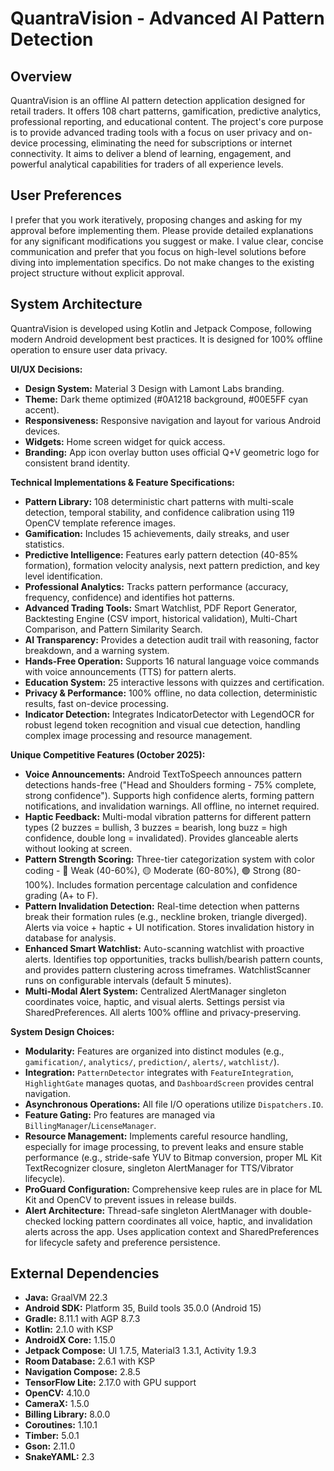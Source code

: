 # QuantraVision - Advanced AI Pattern Detection

## Overview
QuantraVision is an offline AI pattern detection application designed for retail traders. It offers 108 chart patterns, gamification, predictive analytics, professional reporting, and educational content. The project's core purpose is to provide advanced trading tools with a focus on user privacy and on-device processing, eliminating the need for subscriptions or internet connectivity. It aims to deliver a blend of learning, engagement, and powerful analytical capabilities for traders of all experience levels.

## User Preferences
I prefer that you work iteratively, proposing changes and asking for my approval before implementing them. Please provide detailed explanations for any significant modifications you suggest or make. I value clear, concise communication and prefer that you focus on high-level solutions before diving into implementation specifics. Do not make changes to the existing project structure without explicit approval.

## System Architecture
QuantraVision is developed using Kotlin and Jetpack Compose, following modern Android development best practices. It is designed for 100% offline operation to ensure user data privacy.

**UI/UX Decisions:**
-   **Design System:** Material 3 Design with Lamont Labs branding.
-   **Theme:** Dark theme optimized (#0A1218 background, #00E5FF cyan accent).
-   **Responsiveness:** Responsive navigation and layout for various Android devices.
-   **Widgets:** Home screen widget for quick access.
-   **Branding:** App icon overlay button uses official Q+V geometric logo for consistent brand identity.

**Technical Implementations & Feature Specifications:**
-   **Pattern Library:** 108 deterministic chart patterns with multi-scale detection, temporal stability, and confidence calibration using 119 OpenCV template reference images.
-   **Gamification:** Includes 15 achievements, daily streaks, and user statistics.
-   **Predictive Intelligence:** Features early pattern detection (40-85% formation), formation velocity analysis, next pattern prediction, and key level identification.
-   **Professional Analytics:** Tracks pattern performance (accuracy, frequency, confidence) and identifies hot patterns.
-   **Advanced Trading Tools:** Smart Watchlist, PDF Report Generator, Backtesting Engine (CSV import, historical validation), Multi-Chart Comparison, and Pattern Similarity Search.
-   **AI Transparency:** Provides a detection audit trail with reasoning, factor breakdown, and a warning system.
-   **Hands-Free Operation:** Supports 16 natural language voice commands with voice announcements (TTS) for pattern alerts.
-   **Education System:** 25 interactive lessons with quizzes and certification.
-   **Privacy & Performance:** 100% offline, no data collection, deterministic results, fast on-device processing.
-   **Indicator Detection:** Integrates IndicatorDetector with LegendOCR for robust legend token recognition and visual cue detection, handling complex image processing and resource management.

**Unique Competitive Features (October 2025):**
-   **Voice Announcements:** Android TextToSpeech announces pattern detections hands-free ("Head and Shoulders forming - 75% complete, strong confidence"). Supports high confidence alerts, forming pattern notifications, and invalidation warnings. All offline, no internet required.
-   **Haptic Feedback:** Multi-modal vibration patterns for different pattern types (2 buzzes = bullish, 3 buzzes = bearish, long buzz = high confidence, double long = invalidated). Provides glanceable alerts without looking at screen.
-   **Pattern Strength Scoring:** Three-tier categorization system with color coding - 🔴 Weak (40-60%), 🟡 Moderate (60-80%), 🟢 Strong (80-100%). Includes formation percentage calculation and confidence grading (A+ to F).
-   **Pattern Invalidation Detection:** Real-time detection when patterns break their formation rules (e.g., neckline broken, triangle diverged). Alerts via voice + haptic + UI notification. Stores invalidation history in database for analysis.
-   **Enhanced Smart Watchlist:** Auto-scanning watchlist with proactive alerts. Identifies top opportunities, tracks bullish/bearish pattern counts, and provides pattern clustering across timeframes. WatchlistScanner runs on configurable intervals (default 5 minutes).
-   **Multi-Modal Alert System:** Centralized AlertManager singleton coordinates voice, haptic, and visual alerts. Settings persist via SharedPreferences. All alerts 100% offline and privacy-preserving.

**System Design Choices:**
-   **Modularity:** Features are organized into distinct modules (e.g., `gamification/`, `analytics/`, `prediction/`, `alerts/`, `watchlist/`).
-   **Integration:** `PatternDetector` integrates with `FeatureIntegration`, `HighlightGate` manages quotas, and `DashboardScreen` provides central navigation.
-   **Asynchronous Operations:** All file I/O operations utilize `Dispatchers.IO`.
-   **Feature Gating:** Pro features are managed via `BillingManager`/`LicenseManager`.
-   **Resource Management:** Implements careful resource handling, especially for image processing, to prevent leaks and ensure stable performance (e.g., stride-safe YUV to Bitmap conversion, proper ML Kit TextRecognizer closure, singleton AlertManager for TTS/Vibrator lifecycle).
-   **ProGuard Configuration:** Comprehensive keep rules are in place for ML Kit and OpenCV to prevent issues in release builds.
-   **Alert Architecture:** Thread-safe singleton AlertManager with double-checked locking pattern coordinates all voice, haptic, and invalidation alerts across the app. Uses application context and SharedPreferences for lifecycle safety and preference persistence.

## External Dependencies
-   **Java:** GraalVM 22.3
-   **Android SDK:** Platform 35, Build tools 35.0.0 (Android 15)
-   **Gradle:** 8.11.1 with AGP 8.7.3
-   **Kotlin:** 2.1.0 with KSP
-   **AndroidX Core:** 1.15.0
-   **Jetpack Compose:** UI 1.7.5, Material3 1.3.1, Activity 1.9.3
-   **Room Database:** 2.6.1 with KSP
-   **Navigation Compose:** 2.8.5
-   **TensorFlow Lite:** 2.17.0 with GPU support
-   **OpenCV:** 4.10.0
-   **CameraX:** 1.5.0
-   **Billing Library:** 8.0.0
-   **Coroutines:** 1.10.1
-   **Timber:** 5.0.1
-   **Gson:** 2.11.0
-   **SnakeYAML:** 2.3